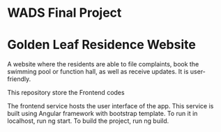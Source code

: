 # WADS Final Project
# Golden Leaf Residence Website

A website where the residents are able to file complaints, book the swimming pool or function hall, as well as receive updates. It is user-friendly.

This repository store the Frontend codes

The frontend service hosts the user interface of the app. This service is built using Angular framework with bootstrap template. To run it in localhost, run ng start. To build the project, run ng build.
